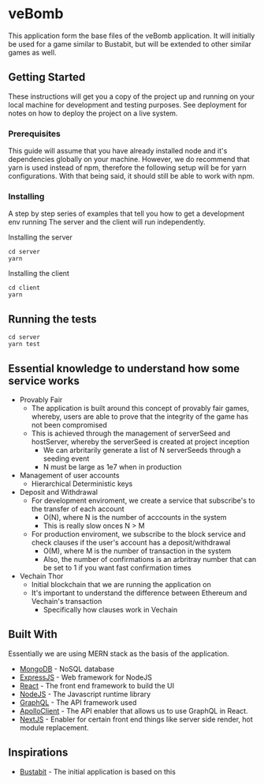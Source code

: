 # veBomb

This application form the base files of the veBomb application. It will initially be used for a game similar to Bustabit, but will be extended to other similar games as well.

## Getting Started

These instructions will get you a copy of the project up and running on your local machine for development and testing purposes. See deployment for notes on how to deploy the project on a live system.

### Prerequisites

This guide will assume that you have already installed node and it's dependencies globally on your machine. However, we do recommend that yarn is used instead of npm, therefore the following setup will be for yarn configurations. With that being said, it should still be able to work with npm.

### Installing

A step by step series of examples that tell you how to get a development env running
The server and the client will run independently.

Installing the server
```
cd server
yarn
```

Installing the client
```
cd client
yarn
```

## Running the tests

```
cd server
yarn test
```

## Essential knowledge to understand how some service works
* Provably Fair
  * The application is built around this concept of provably fair games, whereby, users are able to prove that the integrity of the game has not been compromised
  * This is achieved through the management of serverSeed and hostServer, whereby the serverSeed is created at project inception
    * We can arbritarily generate a list of N serverSeeds through a seeding event
    * N must be large as 1e7 when in production
* Management of user accounts
  * Hierarchical Deterministic keys
* Deposit and Withdrawal
    * For development enviroment, we create a service that subscribe's to the transfer of each account
      * O(N), where N is the number of acccounts in the system
      * This is really slow onces N > M
    * For production enviroment, we subscribe to the block service and check clauses if the user's account has a deposit/withdrawal
      * O(M), where M is the number of transaction in the system
      * Also, the number of confirmations is an arbritray number that can be set to 1 if you want fast confirmation times
* Vechain Thor
  * Initial blockchain that we are running the application on
  * It's important to understand the difference between Ethereum and Vechain's transaction
    * Specifically how clauses work in Vechain
    
## Built With
Essentially we are using MERN stack as the basis of the application. 

* [MongoDB](https://www.mongodb.com/) - NoSQL database
* [ExpressJS](https://expressjs.com/) - Web framework for NodeJS
* [React](https://reactjs.org/) - The front end framework to build the UI
* [NodeJS](https://nodejs.org/en/) - The Javascript runtime library
* [GraphQL](https://graphql.org/) - The API framework used
* [ApolloClient](https://www.apollographql.com/docs/react/) - The API enabler that allows us to use GraphQL in React.
* [NextJS](https://nextjs.org/docs) - Enabler for certain front end things like server side render, hot module replacement.

## Inspirations
* [Bustabit](www.bustabit.com) - The initial application is based on this

